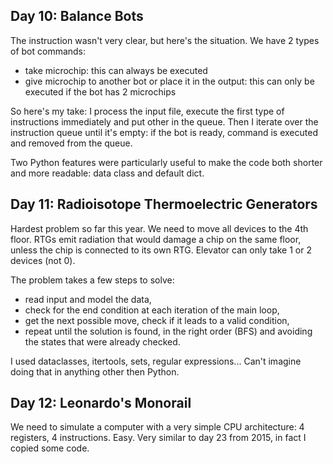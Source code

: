 ## Day 10: Balance Bots

The instruction wasn't very clear, but here's the situation. We have 2 types of bot commands:

- take microchip: this can always be executed
- give microchip to another bot or place it in the output: this can only be executed if the bot has 2 microchips

So here's my take: I process the input file, execute the first type of instructions immediately and put other in the queue.
Then I iterate over the instruction queue until it's empty: if the bot is ready, command is executed and removed from the queue.

Two Python features were particularly useful to make the code both shorter and more readable: data class and default dict.

## Day 11: Radioisotope Thermoelectric Generators

Hardest problem so far this year. We need to move all devices to the 4th floor. RTGs emit radiation that would damage
a chip on the same floor, unless the chip is connected to its own RTG. Elevator can only take 1 or 2 devices (not 0).

The problem takes a few steps to solve:

- read input and model the data,
- check for the end condition at each iteration of the main loop,
- get the next possible move, check if it leads to a valid condition,
- repeat until the solution is found, in the right order (BFS) and avoiding the states that were already checked.

I used dataclasses, itertools, sets, regular expressions... Can't imagine doing that in anything other then Python.

## Day 12: Leonardo's Monorail

We need to simulate a computer with a very simple CPU architecture: 4 registers, 4 instructions. Easy. Very similar
to day 23 from 2015, in fact I copied some code. 